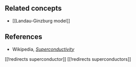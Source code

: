 
## Related concepts

* [[Landau-Ginzburg model]]

## References

* Wikipedia, _[Superconductivity](http://en.wikipedia.org/wiki/Superconductivity)_

[[!redirects superconductor]]
[[!redirects superconductors]]